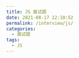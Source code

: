 ```yaml
---
title: JS 面试题
date: 2021-08-17 12:10:52
permalink: /interview/js/
categories:
  - 面试题
tags:
  - JS
---
```

